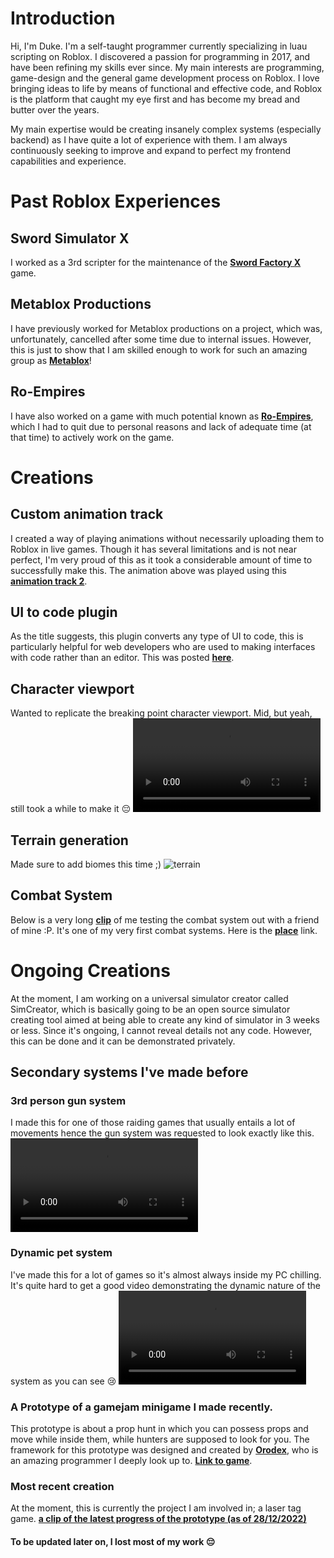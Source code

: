 # Introduction
Hi, I'm Duke. I'm a self-taught programmer currently specializing in luau scripting on Roblox. I discovered a passion for programming in 2017, and have been refining my skills ever since. My main interests are programming, game-design and the general game development process on Roblox. I love bringing ideas to life by means of functional and effective code, and Roblox is the platform that caught my eye first and has become my bread and butter over the years.

My main expertise would be creating insanely complex systems (especially backend) as I have quite a lot of experience with them. I am always continuously seeking to improve and expand to perfect my frontend capabilities and experience.

# Past Roblox Experiences
## Sword Simulator X
I worked as a 3rd scripter for the maintenance of the **[Sword Factory X](https://www.roblox.com/games/9103460924/Last-week-of-event-Sword-Factory-X)** game.

## Metablox Productions
I have previously worked for Metablox productions on a project, which was, unfortunately, cancelled after some time due to internal issues. However, this is just to show that I am skilled enough to work for such an amazing group as **[Metablox](https://www.roblox.com/groups/8267330/Metablox-Productions)**!

## Ro-Empires
I have also worked on a game with much potential known as **[Ro-Empires](https://www.roblox.com/games/8254715417/ALPHA-RoEmpires)**, which I had to quit due to personal reasons and lack of adequate time (at that time) to actively work on the game.

# Creations
## Custom animation track
I created a way of playing animations without necessarily uploading them to Roblox in live games. Though it has several limitations and is not near perfect, I'm very proud of this as it took a considerable amount of time to successfully make this.
The animation above was played using this **[animation track 2](https://github.com/server-script/animation-track-2)**.

## UI to code plugin
As the title suggests, this plugin converts any type of UI to code, this is particularly helpful for web developers who are used to making interfaces with code rather than an editor.
This was posted **[here](https://github.com/server-script/UI-To-Code-Plugin)**.

## Character viewport
Wanted to replicate the breaking point character viewport. Mid, but yeah, still took a while to make it 😔
<video src="https://user-images.githubusercontent.com/63517279/175382349-ed98318b-8bf1-4eee-92d0-7cbd55413f6d.mp4" controls="controls" style="max-width: 730px">
</video>

## Terrain generation
Made sure to add biomes this time ;)
![terrain](https://user-images.githubusercontent.com/63517279/175382590-9a8485cc-854d-4d3c-a0d2-093e448420fd.png)

## Combat System
Below is a very long **[clip](https://drive.google.com/file/d/1nMnTRg9CkBh61XwiW6LLui070lqqpd8I/view?usp=share_link)** of me testing the combat system out with a friend of mine :P. It's one of my very first combat systems.
Here is the **[place](https://www.roblox.com/games/11383469114/Combat-System-Medieval)** link.

# Ongoing Creations
At the moment, I am working on a universal simulator creator called SimCreator, which is basically going to be an open source simulator creating tool aimed at being able to create any kind of simulator in 3 weeks or less. Since it's ongoing, I cannot reveal details not any code. However, this can be done and it can be demonstrated privately.

## Secondary systems I've made before
### 3rd person gun system
I made this for one of those raiding games that usually entails a lot of movements hence the gun system was requested to look exactly like this.
<video src="https://user-images.githubusercontent.com/63517279/175385931-d49cf6e3-c850-4620-b7f1-d0794de44723.mp4" controls="controls" style="max-width: 730px">
</video>

### Dynamic pet system
I've made this for a lot of games so it's almost always inside my PC chilling.
It's quite hard to get a good video demonstrating the dynamic nature of the system as you can see 😢
<video src="https://user-images.githubusercontent.com/63517279/175387074-ecbc1b0a-dd3c-4b6b-9917-dacf576c525c.mp4" controls="controls" style="max-width: 730px">
</video>

### A Prototype of a gamejam minigame I made recently.
This prototype is about a prop hunt in which you can possess props and move while inside them, while hunters are supposed to look for you. The framework for this prototype was designed and created by **[Orodex](https://www.roblox.com/users/1930588726/profile)**, who is an amazing programmer I deeply look up to.
**[Link to game](https://www.roblox.com/games/11369114960/Game-Jam-Prop-Hunt-prototype)**.

### Most recent creation
At the moment, this is currently the project I am involved in; a laser tag game.
**[a clip of the latest progress of the prototype (as of 28/12/2022)](https://drive.google.com/file/d/1WM3OREBRgfgxpefewBJYTqFFlPKE-j0I/view?usp=share_link)**
#### To be updated later on, I lost most of my work 😔
